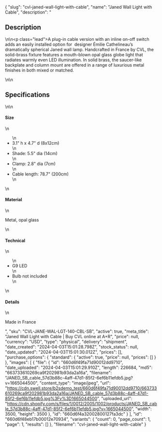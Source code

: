 {
  "slug": "cvl-janed-wall-light-with-cable",
  "name": "Janed Wall Light with Cable",
  "description": "<h2>Description</h2>\n<!-- split -->\n<p class=\"lead\">A plug-in cable version with an inline on-off switch adds an easily installed option for  designer Émilie Cathelineau’s dramatically spherical Janed wall lamp. Handcrafted in France by CVL, the solid-brass fixture features a mouth-blown opal glass globe light that radiates warmly even LED illumination. In solid brass, the saucer-like backplate and column mount are offered in a range of luxurious metal finishes in both mixed or matched.</p>\n<!-- split -->\n<h2>Specifications</h2>\n<!-- split -->\n<h4>Size</h4>\n<ul>\n<li>3.1\" h x 4.7\" d (8x12cm)</li>\n<li>Shade: 5.5\" dia (14cm)</li>\n<li>Clamp: 2.8\" dia (7cm)</li>\n<li>Cable length: 78.7\" (200cm)</li>\n</ul>\n<h4>Material</h4>\n<p>Metal, opal glass</p>\n<h4>Technical</h4>\n<ul>\n<li>G9 LED</li>\n<li>Bulb not included</li>\n</ul>\n<h4>Details</h4>\n<p>Made in France</p>",
  "sku": "CVL-JANE-WAL-LGT-140-CBL-SB",
  "active": true,
  "meta_title": "Janed Wall Light with Cable | Buy CVL online at A+R",
  "price": null,
  "currency": "USD",
  "type": "physical",
  "delivery": "shipment",
  "date_created": "2024-04-03T15:01:28.798Z",
  "stock_status": null,
  "date_updated": "2024-04-03T15:01:30.012Z",
  "prices": [],
  "purchase_options": {
    "standard": {
      "active": true,
      "price": null,
      "prices": []
    }
  },
  "images": [
    {
      "file": {
        "id": "660d6f49fa71d90012dd9710",
        "date_uploaded": "2024-04-03T15:01:29.910Z",
        "length": 226684,
        "md5": "663733610269ca9f202981b93da2a16a",
        "filename": "JANED_SB_cable_57d3b88c-4aff-47d1-85f2-6ef6b11efdb5.jpg?v=1665044500",
        "content_type": "image/jpeg",
        "url": "https://cdn.swell.store/b2sdemo_test/660d6f49fa71d90012dd9710/663733610269ca9f202981b93da2a16a/JANED_SB_cable_57d3b88c-4aff-47d1-85f2-6ef6b11efdb5.jpg%3Fv%3D1665044500",
        "uploaded_url": "https://cdn.shopify.com/s/files/1/0012/2005/1002/products/JANED_SB_cable_57d3b88c-4aff-47d1-85f2-6ef6b11efdb5.jpg?v=1665044500",
        "width": 3500,
        "height": 3500
      },
      "id": "660d6f4a32002800127fa3dc"
    }
  ],
  "id": "660d6f48eb17b00012e70934",
  "variants": {
    "count": 0,
    "page_count": 1,
    "page": 1,
    "results": []
  },
  "filename": "cvl-janed-wall-light-with-cable"
}